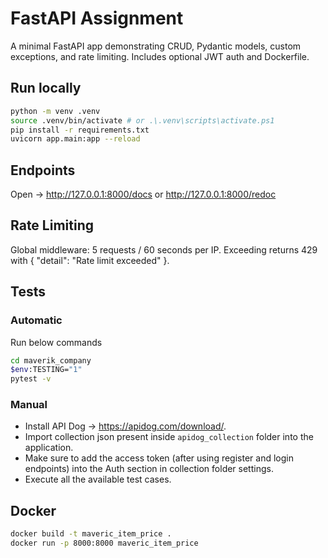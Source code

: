 # FastAPI Assignment


A minimal FastAPI app demonstrating CRUD, Pydantic models, custom exceptions, and rate limiting. Includes optional JWT auth and Dockerfile.


## Run locally
```bash
python -m venv .venv
source .venv/bin/activate # or .\.venv\scripts\activate.ps1
pip install -r requirements.txt
uvicorn app.main:app --reload
```

## Endpoints

Open -> http://127.0.0.1:8000/docs or http://127.0.0.1:8000/redoc

## Rate Limiting

Global middleware: 5 requests / 60 seconds per IP. Exceeding returns 429 with { "detail": "Rate limit exceeded" }.

## Tests

### Automatic

Run below commands

```bash
cd maverik_company
$env:TESTING="1"
pytest -v
```

### Manual

- Install API Dog -> https://apidog.com/download/.
- Import collection json present inside `apidog_collection` folder into the application.
- Make sure to add the access token (after using register and login endpoints) into the Auth section in collection folder settings.
- Execute all the available test cases.

## Docker

```bash
docker build -t maveric_item_price .
docker run -p 8000:8000 maveric_item_price
```
